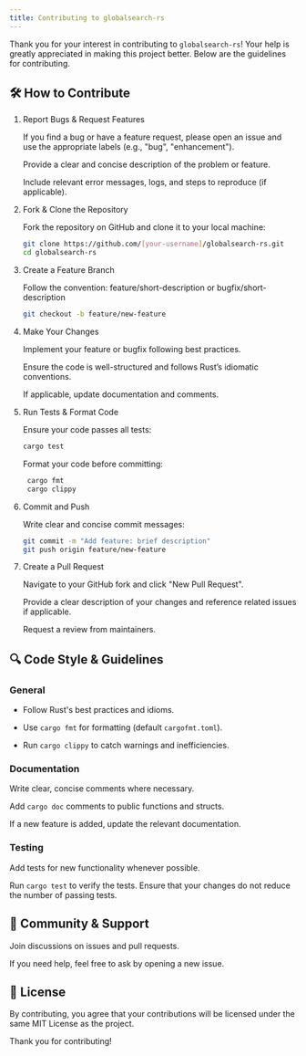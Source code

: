 ```yaml
---
title: Contributing to globalsearch-rs
---
```


Thank you for your interest in contributing to `globalsearch-rs`! Your help is greatly appreciated
in making this project better. Below are the guidelines for contributing.

## 🛠️ How to Contribute

1. Report Bugs & Request Features

   If you find a bug or have a feature request, please open an issue and use the appropriate labels
   (e.g., "bug", "enhancement").

   Provide a clear and concise description of the problem or feature.

   Include relevant error messages, logs, and steps to reproduce (if applicable).

2. Fork & Clone the Repository

   Fork the repository on GitHub and clone it to your local machine:

   ```bash
   git clone https://github.com/[your-username]/globalsearch-rs.git
   cd globalsearch-rs
   ```

3. Create a Feature Branch

   Follow the convention: feature/short-description or bugfix/short-description

   ```bash
   git checkout -b feature/new-feature
   ```

4. Make Your Changes

   Implement your feature or bugfix following best practices.

   Ensure the code is well-structured and follows Rust’s idiomatic conventions.

   If applicable, update documentation and comments.

5. Run Tests & Format Code

   Ensure your code passes all tests:

   ```bash
   cargo test
   ```

   Format your code before committing:

   ```bash
    cargo fmt
    cargo clippy
   ```

6. Commit and Push

   Write clear and concise commit messages:

   ```bash
   git commit -m "Add feature: brief description"
   git push origin feature/new-feature
   ```

7. Create a Pull Request

   Navigate to your GitHub fork and click "New Pull Request".

   Provide a clear description of your changes and reference related issues if applicable.

   Request a review from maintainers.

## 🔍 Code Style & Guidelines

### General

- Follow Rust's best practices and idioms.

- Use `cargo fmt` for formatting (default `cargofmt.toml`).

- Run `cargo clippy` to catch warnings and inefficiencies.

### Documentation

Write clear, concise comments where necessary.

Add `cargo doc` comments to public functions and structs.

If a new feature is added, update the relevant documentation.

### Testing

Add tests for new functionality whenever possible.

Run `cargo test` to verify the tests. Ensure that your changes do not reduce the number of passing
tests.

## 🤝 Community & Support

Join discussions on issues and pull requests.

If you need help, feel free to ask by opening a new issue.

## 📜 License

By contributing, you agree that your contributions will be licensed under the same MIT License as
the project.

Thank you for contributing!
